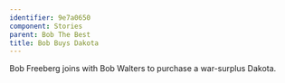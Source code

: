 ```yaml
---
identifier: 9e7a0650
component: Stories
parent: Bob The Best 
title: Bob Buys Dakota
---
```

Bob Freeberg joins with Bob Walters to purchase a war-surplus Dakota.
